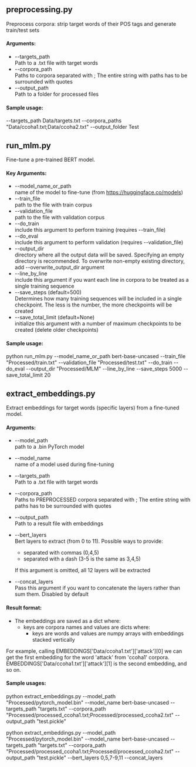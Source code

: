 ## preprocessing.py

Preprocess corpora: strip target words of their POS tags and generate train/test sets

#### Arguments:

- --targets_path  
  Path to a .txt file with target words
- --corpora_path  
  Paths to corpora separated with ; The entire string with paths has to be surrounded with quotes
- --output_path  
  Path to a folder for processed files

#### Sample usage:

--targets_path Data/targets.txt --corpora_paths "Data/ccoha1.txt;Data/ccoha2.txt" --output_folder Test

## run_mlm.py

Fine-tune a pre-trained BERT model.

#### Key Arguments:

- --model_name_or_path  
  name of the model to fine-tune (from https://huggingface.co/models)
- --train_file  
  path to the file with train corpus
- --validation_file  
  path to the file with validation corpus
- --do_train  
  include this argument to perform training (requires --train_file)
- --do_eval  
  include this argument to perform validation (requires --validation_file)
- --output_dir  
  directory where all the output data will be saved. Specifying an empty directory is recommended. To overwrite
  non-empty existing directory, add --overwrite_output_dir argument
- --line_by_line  
  include this argument if you want each line in corpora to be treated as a single training sequence
- --save_steps (default=500)  
  Determines how many training sequences will be included in a single checkpoint. The less is the number, the more
  checkpoints will be created
- --save_total_limit (default=None)  
  initialize this argument with a number of maximum checkpoints to be created (delete older checkpoints)

#### Sample usage:

python run_mlm.py --model_name_or_path bert-base-uncased --train_file "Processed/train.txt" --validation_file
"Processed/test.txt" --do_train --do_eval --output_dir "Processed/MLM" --line_by_line --save_steps 5000
--save_total_limit 20

## extract_embeddings.py

Extract embeddings for target words (specific layers) from a fine-tuned model.

#### Arguments:

- --model_path  
  path to a .bin PyTorch model
- --model_name  
  name of a model used during fine-tuning
- --targets_path  
  Path to a .txt file with target words
- --corpora_path  
  Paths to PREPROCESSED corpora separated with ; The entire string with paths has to be surrounded with quotes
- --output_path  
  Path to a result file with embeddings
- --bert_layers  
  Bert layers to extract (from 0 to 11). Possible ways to provide:
    - separated with commas (0,4,5)
    - separated with a dash (3-5 is the same as 3,4,5)

  If this argument is omitted, all 12 layers will be extracted
- --concat_layers  
  Pass this argument if you want to concatenate the layers rather than sum them. Disabled by default

#### Result format:

- The embeddings are saved as a dict where:
    - keys are corpora names and values are dicts where:
        - keys are words and values are numpy arrays with embeddings stacked vertically

For example, calling EMBEDDINGS['Data/ccoha1.txt']['attack'][0] we can get the first embedding for the word 'attack'
from 'ccoha1' corpora. EMBEDDINGS['Data/ccoha1.txt']['attack'][1] is the second embedding, and so on.

#### Sample usages:

python extract_embeddings.py --model_path "Processed/pytorch_model.bin" --model_name bert-base-uncased --targets_path
"targets.txt" --corpora_path "Processed/processed_ccoha1.txt;Processed/processed_ccoha2.txt" --output_path "test.pickle"

python extract_embeddings.py --model_path "Processed/pytorch_model.bin" --model_name bert-base-uncased --targets_path
"targets.txt" --corpora_path "Processed/processed_ccoha1.txt;Processed/processed_ccoha2.txt" --output_path "test.pickle"
--bert_layers 0,5,7-9,11 --concat_layers